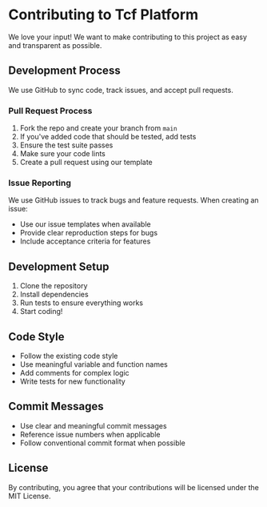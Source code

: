 # Contributing to Tcf Platform

We love your input! We want to make contributing to this project as easy and transparent as possible.

## Development Process

We use GitHub to sync code, track issues, and accept pull requests.

### Pull Request Process

1. Fork the repo and create your branch from `main`
2. If you've added code that should be tested, add tests
3. Ensure the test suite passes
4. Make sure your code lints
5. Create a pull request using our template

### Issue Reporting

We use GitHub issues to track bugs and feature requests. When creating an issue:

- Use our issue templates when available
- Provide clear reproduction steps for bugs
- Include acceptance criteria for features

## Development Setup

1. Clone the repository
2. Install dependencies
3. Run tests to ensure everything works
4. Start coding!

## Code Style

- Follow the existing code style
- Use meaningful variable and function names
- Add comments for complex logic
- Write tests for new functionality

## Commit Messages

- Use clear and meaningful commit messages
- Reference issue numbers when applicable
- Follow conventional commit format when possible

## License

By contributing, you agree that your contributions will be licensed under the MIT License.
